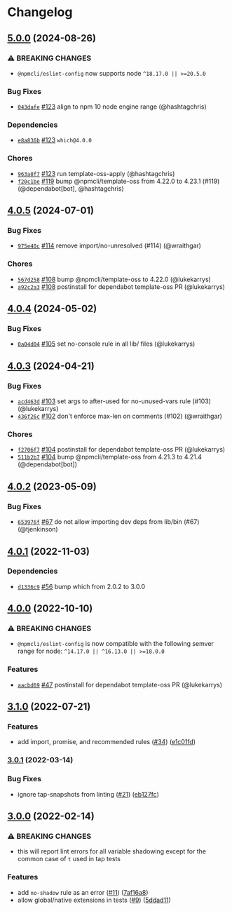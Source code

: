# Changelog

## [5.0.0](https://github.com/npm/eslint-config/compare/v4.0.5...v5.0.0) (2024-08-26)

### ⚠️ BREAKING CHANGES

* `@npmcli/eslint-config` now supports node `^18.17.0 || >=20.5.0`

### Bug Fixes

* [`043dafe`](https://github.com/npm/eslint-config/commit/043dafe1ae35ae629d1e7ad9032bda93c3bb019b) [#123](https://github.com/npm/eslint-config/pull/123) align to npm 10 node engine range (@hashtagchris)

### Dependencies

* [`e8a836b`](https://github.com/npm/eslint-config/commit/e8a836b156e8906724a05aa07d3ae8cd70e670ee) [#123](https://github.com/npm/eslint-config/pull/123) `which@4.0.0`

### Chores

* [`963a8f7`](https://github.com/npm/eslint-config/commit/963a8f75ac84979dc7041a6afb83a468454f73ec) [#123](https://github.com/npm/eslint-config/pull/123) run template-oss-apply (@hashtagchris)
* [`f20c1be`](https://github.com/npm/eslint-config/commit/f20c1be2af3e7ecf9b4513520693cdc7512366e7) [#119](https://github.com/npm/eslint-config/pull/119) bump @npmcli/template-oss from 4.22.0 to 4.23.1 (#119) (@dependabot[bot], @hashtagchris)

## [4.0.5](https://github.com/npm/eslint-config/compare/v4.0.4...v4.0.5) (2024-07-01)

### Bug Fixes

* [`975e40c`](https://github.com/npm/eslint-config/commit/975e40c1b61ef09b180456d6e06ef2a886d13be3) [#114](https://github.com/npm/eslint-config/pull/114) remove import/no-unresolved (#114) (@wraithgar)

### Chores

* [`567d258`](https://github.com/npm/eslint-config/commit/567d25825811c2ec7d61da0b4dc5c5ccb90cb6d0) [#108](https://github.com/npm/eslint-config/pull/108) bump @npmcli/template-oss to 4.22.0 (@lukekarrys)
* [`a92c2a3`](https://github.com/npm/eslint-config/commit/a92c2a3799dda5a9dd8618a1bc6b2bf4c2168ccd) [#108](https://github.com/npm/eslint-config/pull/108) postinstall for dependabot template-oss PR (@lukekarrys)

## [4.0.4](https://github.com/npm/eslint-config/compare/v4.0.3...v4.0.4) (2024-05-02)

### Bug Fixes

* [`0a04d04`](https://github.com/npm/eslint-config/commit/0a04d043f34cd741e325dc567a20ebc32313fc65) [#105](https://github.com/npm/eslint-config/pull/105) set no-console rule in all lib/ files (@lukekarrys)

## [4.0.3](https://github.com/npm/eslint-config/compare/v4.0.2...v4.0.3) (2024-04-21)

### Bug Fixes

* [`acd463d`](https://github.com/npm/eslint-config/commit/acd463dfb7637118d8d6fe4690d743d17d771d96) [#103](https://github.com/npm/eslint-config/pull/103) set args to after-used for no-unused-vars rule (#103) (@lukekarrys)
* [`436f26c`](https://github.com/npm/eslint-config/commit/436f26cc248b10126abcb992fd9c5b69418d51ca) [#102](https://github.com/npm/eslint-config/pull/102) don't enforce max-len on comments (#102) (@wraithgar)

### Chores

* [`f2706f7`](https://github.com/npm/eslint-config/commit/f2706f72b75d4b59a2cb11c228832d6b4eed8252) [#104](https://github.com/npm/eslint-config/pull/104) postinstall for dependabot template-oss PR (@lukekarrys)
* [`511b2b7`](https://github.com/npm/eslint-config/commit/511b2b7d123e383126b7e719f00f0d72b189c370) [#104](https://github.com/npm/eslint-config/pull/104) bump @npmcli/template-oss from 4.21.3 to 4.21.4 (@dependabot[bot])

## [4.0.2](https://github.com/npm/eslint-config/compare/v4.0.1...v4.0.2) (2023-05-09)

### Bug Fixes

* [`653976f`](https://github.com/npm/eslint-config/commit/653976fcac5fe68e8de292844f95482849b83b46) [#67](https://github.com/npm/eslint-config/pull/67) do not allow importing dev deps from lib/bin (#67) (@tjenkinson)

## [4.0.1](https://github.com/npm/eslint-config/compare/v4.0.0...v4.0.1) (2022-11-03)

### Dependencies

* [`d1336c9`](https://github.com/npm/eslint-config/commit/d1336c9e7ed63325a709992c20884c6f921ee32b) [#56](https://github.com/npm/eslint-config/pull/56) bump which from 2.0.2 to 3.0.0

## [4.0.0](https://github.com/npm/eslint-config/compare/v3.1.0...v4.0.0) (2022-10-10)

### ⚠️ BREAKING CHANGES

* `@npmcli/eslint-config` is now compatible with the following semver range for node: `^14.17.0 || ^16.13.0 || >=18.0.0`

### Features

* [`aacbd69`](https://github.com/npm/eslint-config/commit/aacbd69cc05e6c9b5b9bdf14f8389af65dfceecb) [#47](https://github.com/npm/eslint-config/pull/47) postinstall for dependabot template-oss PR (@lukekarrys)

## [3.1.0](https://github.com/npm/eslint-config/compare/v3.0.1...v3.1.0) (2022-07-21)


### Features

* add import, promise, and recommended rules ([#34](https://github.com/npm/eslint-config/issues/34)) ([e1c01fd](https://github.com/npm/eslint-config/commit/e1c01fd5ab6f53c8d307a00263f5388cee2c194c))

### [3.0.1](https://www.github.com/npm/eslint-config/compare/v3.0.0...v3.0.1) (2022-03-14)


### Bug Fixes

* ignore tap-snapshots from linting ([#21](https://www.github.com/npm/eslint-config/issues/21)) ([eb127fc](https://www.github.com/npm/eslint-config/commit/eb127fc366aadde588e192f6adefd6f224dfb8d1))

## [3.0.0](https://www.github.com/npm/eslint-config/compare/v2.0.0...v3.0.0) (2022-02-14)


### ⚠ BREAKING CHANGES

* this will report lint errors for all variable shadowing except for the common case of `t` used in tap tests

### Features

* add `no-shadow` rule as an error ([#11](https://www.github.com/npm/eslint-config/issues/11)) ([7af16a8](https://www.github.com/npm/eslint-config/commit/7af16a81a2881e22314c3ee2c6036be912e0dc58))
* allow global/native extensions in tests ([#9](https://www.github.com/npm/eslint-config/issues/9)) ([5ddad11](https://www.github.com/npm/eslint-config/commit/5ddad11acbe7bbb9ca5dcca6708c568d59b3492b))
